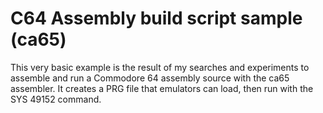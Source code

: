 # C64 Assembly build script sample (ca65)

This very basic example is the result of my searches and experiments to assemble and run a Commodore 64 assembly source with the ca65 assembler.
It creates a PRG file that emulators can load, then run with the SYS 49152 command.
